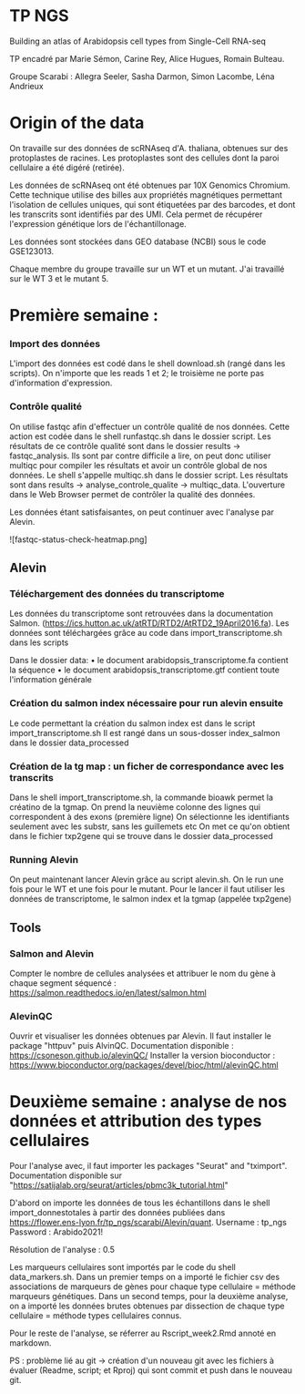 # TP NGS

Building an atlas of Arabidopsis cell types from Single-Cell RNA-seq

TP encadré par Marie Sémon, Carine Rey, Alice Hugues, Romain Bulteau. 

Groupe Scarabi : Allegra Seeler, Sasha Darmon, Simon Lacombe, Léna Andrieux 

# Origin of the data

On travaille sur des données de scRNAseq d'A. thaliana, obtenues sur des protoplastes de racines. Les protoplastes sont des cellules dont la paroi cellulaire a été digéré (retirée). 

Les données de scRNAseq ont été obtenues par 10X Genomics Chromium. Cette technique utilise des billes aux propriétés magnétiques permettant l'isolation de cellules uniques, qui sont étiquetées par des barcodes, et dont les transcrits sont identifiés par des UMI. Cela permet de récupérer l'expression génétique lors de l'échantillonage. 

Les données sont stockées dans GEO database (NCBI) sous le code GSE123013.

Chaque membre du groupe travaille sur un WT et un mutant. J'ai travaillé sur le WT 3 et le mutant 5. 

# Première semaine : 

### Import des données

L'import des données est codé dans le shell download.sh (rangé dans les scripts). On n'importe que les reads 1 et 2; le troisième ne porte pas d'information d'expression. 

### Contrôle qualité

On utilise fastqc afin d'effectuer un contrôle qualité de nos données. 
Cette action est codée dans le shell runfastqc.sh dans le dossier script. 
Les résultats de ce contrôle qualité sont dans le dossier results -> fastqc_analysis. 
Ils sont par contre difficile a lire, on peut donc utiliser multiqc pour compiler les résultats et avoir un contrôle global de nos données. Le shell s'appelle multiqc.sh dans le dossier script. Les résultats sont dans results -> analyse_controle_qualite -> multiqc_data. L'ouverture dans le Web Browser permet de contrôler la qualité des données. 

Les données étant satisfaisantes, on peut continuer avec l'analyse par Alevin. 

![fastqc-status-check-heatmap.png]

## Alevin

### Téléchargement des données du transcriptome

Les données du transcriptome sont retrouvées dans la documentation Salmon.  (https://ics.hutton.ac.uk/atRTD/RTD2/AtRTD2_19April2016.fa).
Les données sont téléchargées grâce au code dans import_transcriptome.sh dans les scripts 

Dans le dossier data: 
• le document arabidopsis_transcriptome.fa contient la séquence 
• le document arabidopsis_transcriptome.gtf contient toute l'information générale 

### Création du salmon index nécessaire pour run alevin ensuite

Le code permettant la création du salmon index est dans le script import_transcriptome.sh
Il est rangé dans un sous-dosser index_salmon dans le dossier data_processed

### Création de la tg map : un ficher de correspondance avec les transcrits 

Dans le shell import_transcriptome.sh, la commande bioawk permet la créatino de la tgmap. 
On prend la neuvième colonne des lignes qui correspondent à des exons (première ligne)
On sélectionne les identifiants seulement avec les substr, sans les guillemets etc
On met ce qu'on obtient dans le fichier txp2gene qui se trouve dans le dossier data_processed

### Running Alevin

On peut maintenant lancer Alevin grâce au script alevin.sh. 
On le run une fois pour le WT et une fois pour le mutant. 
Pour le lancer il faut utiliser les données de transcriptome, le salmon index et la tgmap (appelée txp2gene)

## Tools

### Salmon and Alevin
Compter le nombre de cellules analysées et attribuer le nom du gène à chaque segment séquencé : 
https://salmon.readthedocs.io/en/latest/salmon.html

### AlevinQC
Ouvrir et visualiser les données obtenues par Alevin. Il faut installer le package "httpuv" puis AlvinQC. Documentation disponible : https://csoneson.github.io/alevinQC/
Installer la version bioconductor : https://www.bioconductor.org/packages/devel/bioc/html/alevinQC.html

# Deuxième semaine : analyse de nos données et attribution des types cellulaires 

Pour l'analyse avec, il faut importer les packages "Seurat" and "tximport". 
Documentation disponible sur "https://satijalab.org/seurat/articles/pbmc3k_tutorial.html"

D'abord on importe les données de tous les échantillons dans le shell import_donnestotales à partir des données publiées dans  https://flower.ens-lyon.fr/tp_ngs/scarabi/Alevin/quant. 
Username : tp_ngs
Password : Arabido2021!

Résolution de l'analyse : 0.5 

Les marqueurs cellulaires sont importés par le code du shell data_markers.sh.
Dans un premier temps on a importé le fichier csv des associations de marqueurs de gènes pour chaque type cellulaire = méthode marqueurs génétiques. 
Dans un second temps, pour la deuxième analyse, on a importé les données brutes obtenues par dissection de chaque type cellulaire = méthode types cellulaires connus. 

Pour le reste de l'analyse, se réferrer au Rscript_week2.Rmd annoté en markdown. 

PS : problème lié au git -> création d'un nouveau git avec les fichiers à évaluer (Readme, script; et Rproj) qui sont commit et push dans le nouveau git. 

